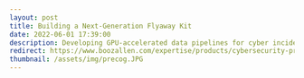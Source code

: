 ```yaml
---
layout: post
title: Building a Next-Generation Flyaway Kit
date: 2022-06-01 17:39:00
description: Developing GPU-accelerated data pipelines for cyber incident response missions.
redirect: https://www.boozallen.com/expertise/products/cybersecurity-products/cyber-precog-incident-response-threat-hunting.html
thumbnail: /assets/img/precog.JPG
---
```

